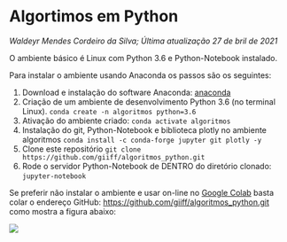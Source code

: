 # Algortimos em Python

*Waldeyr Mendes Cordeiro da Silva; Última atualização 27 de bril de 2021*

O ambiente básico é Linux com Python 3.6 e Python-Notebook instalado. 

Para instalar o ambiente usando Anaconda os passos são os seguintes:

1. Download e instalação do software Anaconda: [anaconda](https://www.anaconda.com/products/individual)
2. Criação de um ambiente de desenvolvimento Python 3.6 (no terminal Linux).
`conda create -n algoritmos python=3.6`
3. Ativação do ambiente criado:
`conda activate algoritmos`
4. Instalação do git, Python-Notebook e biblioteca plotly no ambiente algoritmos
`conda install -c conda-forge jupyter git plotly -y`
5. Clone este repositório
`git clone https://github.com/giiff/algoritmos_python.git`
7. Rode o servidor Python-Notebook de DENTRO do diretório clonado:
`jupyter-notebook`


Se preferir não instalar o ambiente e usar on-line no [Google Colab](https://colab.research.google.com) basta colar o endereço GitHub: https://github.com/giiff/algoritmos_python.git como mostra a figura abaixo:

![](https://github.com/giiff/algoritmos_python/blob/master/figuras/googlecolab.png)
